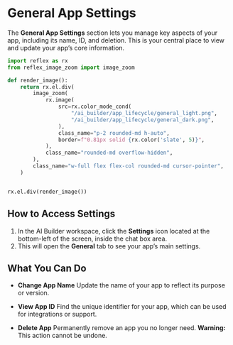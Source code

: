 # General App Settings

The **General App Settings** section lets you manage key aspects of your app, including its name, ID, and deletion. This is your central place to view and update your app’s core information.


```python exec
import reflex as rx
from reflex_image_zoom import image_zoom

def render_image():
    return rx.el.div(
        image_zoom(
            rx.image(
                src=rx.color_mode_cond(
                    "/ai_builder/app_lifecycle/general_light.png",
                    "/ai_builder/app_lifecycle/general_dark.png",
                ),
                class_name="p-2 rounded-md h-auto",
                border=f"0.81px solid {rx.color('slate', 5)}",
            ),
            class_name="rounded-md overflow-hidden",
        ),
        class_name="w-full flex flex-col rounded-md cursor-pointer",
    )
```

```python eval

rx.el.div(render_image())

```


## How to Access Settings

1. In the AI Builder workspace, click the **Settings** icon located at the bottom-left of the screen, inside the chat box area.
2. This will open the **General** tab to see your app’s main settings.

## What You Can Do

- **Change App Name**
  Update the name of your app to reflect its purpose or version.

- **View App ID**
  Find the unique identifier for your app, which can be used for integrations or support.

- **Delete App**
  Permanently remove an app you no longer need. **Warning:** This action cannot be undone.
